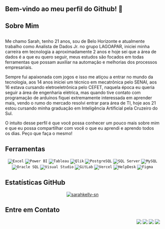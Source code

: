 <div align="left">
  <h2>Bem-vindo ao meu perfil do Github! 🌼</h2>
</div>

## Sobre Mim

<div>
 
## 

Me chamo Sarah, tenho 21 anos, sou de Belo Horizonte e atualmente trabalho como Analista de Dados Jr. no grupo LAGOAPAR, iniciei minha carreira em tecnologia a aproximadamente 2 anos e hoje sei que a área de dados é a que eu quero seguir, meus estudos são focados em todas ferramentas que possam auxiliar na automação e melhorias dos processos empresariais. 

Sempre fui apaixonada com jogos e isso me atiçou a entrar no mundo da tecnologia, aos 14 anos iniciei um técnico em mecatrônica pelo SENAI, aos 16 estava cursando eletroeletrônica pelo CEFET, naquela época eu queria seguir a área de engenharia elétrica, mas quando tive contato com programação de arduínos fiquei extremamente interessada em aprender mais, vendo o rumo do mercado resolvi entrar para área de TI, hoje aos 21 estou cursando minha graduação em Inteligência Artificial pela Cruzeiro do Sul. 

O intuito desse perfil é que você possa conhecer um pouco mais sobre mim e que eu possa compartilhar com você o que eu aprendi e aprendo todos os dias. Peço que faça o mesmo!

##
 
</div>

<!-- Linguagens e Ferramentas -->
## Ferramentas

<div align="Center">
  
<code><img src="https://img.shields.io/badge/Excel-%23217346?style=for-the-badge&logo=microsoftexcel&logoColor=%23ffffff" alt="Excel"/></code>
<code><img src="https://img.shields.io/badge/Power%20BI-%23F2C811?style=for-the-badge&logo=powerbi&logoColor=%23ffffff" alt="Power BI"/></code>
<code><img src="https://img.shields.io/badge/Tableau-%23E97627?style=for-the-badge&logo=tableau&logoColor=%23ffffff" alt="Tableau"/></code>
<code><img src="https://img.shields.io/badge/Qlik-%23009848?style=for-the-badge&logo=Qlik&logoColor=%23ffffff" alt="Qlik"/></code>
<code><img src="https://img.shields.io/badge/PostgreSQL-%234169E1?style=for-the-badge&logo=PostgreSQL&logoColor=%23ffffff" alt="PostgreSQL"/></code>
<code><img src="https://img.shields.io/badge/Microsoft%20SQL%20Server-%23CC2927?style=for-the-badge&logo=microsoftsqlserver&logoColor=%23ffffff" alt="SQL Server"/></code>
<code><img src="https://img.shields.io/badge/MySQL-%234479A1?style=for-the-badge&logo=mysql&logoColor=%23ffffff" alt="MySQL"/></code>
<code><img src="https://img.shields.io/badge/Oracle%20Database-%23F80000?style=for-the-badge&logo=oracle&logoColor=%23ffffff" alt="Oracle SQL"/></code>
<code><img src="https://img.shields.io/badge/Visual%20Studio-%235C2D91?style=for-the-badge&logo=visualstudio&logoColor=%23ffffff" alt="Visual Studio"/></code>
<code><img src="https://img.shields.io/badge/GitLab-%23FC6D26?style=for-the-badge&logo=gitlab&logoColor=%23ffffff" alt="GitLab"/></code>
<code><img src="https://img.shields.io/badge/Vercel-%23000000?style=for-the-badge&logo=vercel&logoColor=%23ffffff" alt="Vercel"/></code>
<code><img src="https://img.shields.io/badge/HelpDesk-%232FC774?style=for-the-badge&logo=helpdesk&logoColor=%23ffffff" alt="HelpDesk"/></code>
<code><img src="https://img.shields.io/badge/Figma-%23F24E1E?style=for-the-badge&logo=figma&logoColor=%23ffffff" alt="Figma"/></code>

</div>

<!-- Estatísticas do GitHub -->
## Estatísticas GitHub

<div align="center">

[![sarahkelly-sn](https://github-readme-stats.vercel.app/api?username=sarahkelly-sn&theme=omni)](https://github.com/sarahkelly-sn/)


</div>

<!-- Entre em Contato -->
## Entre em Contato

<div align="right">
  
<a href="https://www.linkedin.com/in/sarah-kelly-024351155/" target="_blank"><img src="https://img.shields.io/badge/-LinkedIn-%230077B5?style=for-the-badge&logo=linkedin&logoColor=white" target="_blank"></a>
<a href = "mailto:sarah.sqn@gmail.com"><img src="https://img.shields.io/badge/Gmail-D14836?style=for-the-badge&logo=gmail&logoColor=white" target="_blank"></a>
<a href="https://api.whatsapp.com/send?phone=5531983238839" target="_blank"><img src="https://img.shields.io/badge/WhatsApp-%2325D366?style=for-the-badge&logo=whatsapp&logoColor=%23ffffff" target="_blank"></a>
<a href="https://www.instagram.com/sarahkelly_sn/?next=%2F" target="_blank"><img src="https://img.shields.io/badge/Instagram-%23E4405F?style=for-the-badge&logo=instagram&logoColor=%23ffffff" target="_blank"></a>

</div>

